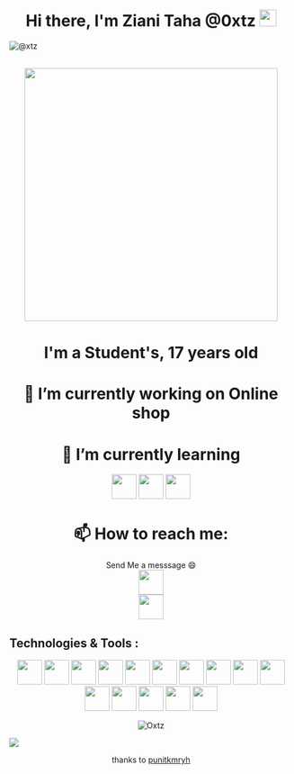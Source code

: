 <h1 align="center"> Hi there, I'm Ziani Taha @0xtz <img src="https://raw.githubusercontent.com/MartinHeinz/MartinHeinz/master/wave.gif" width="30px"></h1>

<p align="left"> <img src="https://komarev.com/ghpvc/?username=Ziani52" alt="@xtz" /> </p>
<p align="center"> <br><img src="https://github.com/punitkmryh/punitkmryh/blob/master/Developer.gif" width="450px"><br> </p>

<h1 align="center"> I'm a Student's, 17 years old </h1>

<h1 align="center"> 🔭 I’m currently working on Online shop </h1>

<h1 align="center"> 🌱 I’m currently learning </h1>
  <p align="center">
    <img height="44" width="44" src="https://unpkg.com/simple-icons@3.4.0/icons/django.svg" />
    <img height="44" width="44" src="https://unpkg.com/simple-icons@3.4.0/icons/javascript.svg" />
    <img height="44" width="44" src="https://unpkg.com/simple-icons@3.4.0/icons/mysql.svg" />
  </p>

<h1 align="center"> 📫 How to reach me: </h1>
<p align="center"> Send Me a messsage 😄 <br> <a href="https://twitter.com/0xtz_52"><img height="44" width="44" src="https://unpkg.com/simple-icons@3.4.0/icons/twitter.svg" /></a>
<br> <a href="https://www.instagram.com/0xtz.52/"> <img height="44" width="44" src="https://unpkg.com/simple-icons@3.4.0/icons/instagram.svg" > </a> </p>

## Technologies & Tools :

<p align="center">
<img height="44" width="44" src="https://unpkg.com/simple-icons@3.4.0/icons/python.svg" />
<img height="44" width="44" src="https://unpkg.com/simple-icons@3.4.0/icons/pycharm.svg" />
<img height="44" width="44" src="https://unpkg.com/simple-icons@3.4.0/icons/flutter.svg" />
<img height="44" width="44" src="https://unpkg.com/simple-icons@3.4.0/icons/go.svg" />
<img height="44" width="44" src="https://unpkg.com/simple-icons@3.4.0/icons/dart.svg" />
<img height="44" width="44" src="https://unpkg.com/simple-icons@3.4.0/icons/html5.svg" />
<img height="44" width="44" src="https://unpkg.com/simple-icons@3.4.0/icons/css3.svg" />
<img height="44" width="44" src="https://unpkg.com/simple-icons@3.4.0/icons/css3.svg" />
<img height="44" width="44" src="https://unpkg.com/simple-icons@3.4.0/icons/androidstudio.svg" />
<img height="44" width="44" src="https://unpkg.com/simple-icons@3.4.0/icons/android.svg" />
<img height="44" width="44" src="https://unpkg.com/simple-icons@3.4.0/icons/sublimetext.svg" />
<img height="44" width="44" src="https://unpkg.com/simple-icons@3.4.0/icons/visualstudiocode.svg" />
<img height="44" width="44" src="https://unpkg.com/simple-icons@3.4.0/icons/linux.svg" />
<img height="44" width="44" src="https://unpkg.com/simple-icons@3.4.0/icons/apache.svg" />
<img height="44" width="44" src="https://unpkg.com/simple-icons@3.4.0/icons/gnubash.svg" />
</p>

<p align="center"> <img src=https://github-readme-stats.vercel.app/api?username=Ziani52&show_icons=true alt=Oxtz /> </p>

![](https://raw.githubusercontent.com/punitkmryh/punitkmryh/master/wave.svg)

<p align="center"> thanks to <a href="https://github.com/punitkmryh"> punitkmryh </a> </p>
